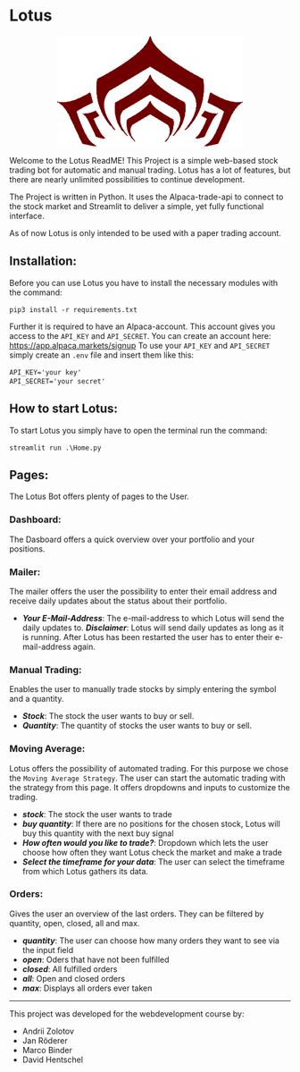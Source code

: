 # Lotus

<p align="center">
  <img src="https://github.com/DunkMemes/Lotus/blob/master/logo.png?raw=true" />
</p>

Welcome to the Lotus ReadME!
This Project is a simple web-based stock trading bot for automatic and manual trading. Lotus has a lot of features, but there are nearly unlimited possibilities to continue development.

The Project is written in Python. It uses the Alpaca-trade-api to connect to the stock market and Streamlit to deliver a simple, yet fully functional interface.

As of now Lotus is only intended to be used with a paper trading account.

## Installation:
Before you can use Lotus you have to install the necessary modules with the command: 
```console
pip3 install -r requirements.txt
```
Further it is required to have an Alpaca-account. This account gives you access to the `API_KEY` and `API_SECRET`. 
You can create an account here: https://app.alpaca.markets/signup
To use your `API_KEY` and `API_SECRET` simply create an `.env` file and insert them like this:
```cosole
API_KEY='your key'
API_SECRET='your secret'
```
## How to start Lotus:
To start Lotus you simply have to open the terminal run the command: 
```console
streamlit run .\Home.py
```

## Pages:
The Lotus Bot offers plenty of pages to the User.
### Dashboard:
The Dasboard offers a quick overview over your portfolio and your positions.
### Mailer:
The mailer offers the user the possibility to enter their email address and receive daily updates about the status about their portfolio.
- ***Your E-Mail-Address***: The e-mail-address to which Lotus will send the daily updates to.
***Disclaimer***: Lotus will send daily updates as long as it is running. After Lotus has been restarted the user has to enter their e-mail-address again.
### Manual Trading:
Enables the user to manually trade stocks by simply entering the symbol and a quantity.
- ***Stock***: The stock the user wants to buy or sell.
- ***Quantity***: The quantity of stocks the user wants to buy or sell.
### Moving Average:
Lotus offers the possibility of automated trading. For this purpose we chose the `Moving Average Strategy`.
The user can start the automatic trading with the strategy from this page. It offers dropdowns and inputs to customize the trading.
- ***stock***: The stock the user wants to trade
- ***buy quantity***: If there are no positions for the chosen stock, Lotus will buy this quantity with the next buy signal
- ***How often would you like to trade?***: Dropdown which lets the user choose how often they want Lotus check the market and make a trade
- ***Select the timeframe for your data***: The user can select the timeframe from which Lotus gathers its data.
### Orders:
Gives the user an overview of the last orders. They can be filtered by quantity, open, closed, all and max.
- ***quantity***: The user can choose how many orders they want to see via the input field
- ***open***: Oders that have not been fulfilled
- ***closed***: All fulfilled orders
- ***all***: Open and closed orders
- ***max***: Displays all orders ever taken
----------------------------------
This project was developed for the webdevelopment course by:
- Andrii Zolotov
- Jan Röderer
- Marco Binder
- David Hentschel